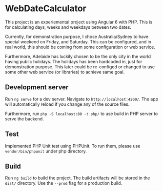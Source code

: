 # WebDateCalculator

This project is an experiemental project using Angular 6 with PHP. This is for calculating days, weeks and weekdays between two dates.

Currently, for demonstration purpose, I chose Australia/Sydney to have special weekend on Friday, and Saturday. This can be configured, and in real world, this should be coming from some configuration or web service.

Furthermore, Adelaide has luckily chosen to be the only city in the world having public holidays. The holidays has been hardcoded in, just for demonstration purpose. This later could be re-configed or changed to use some other web service (or libraries) to achieve same goal.

## Development server

Run `ng serve` for a dev server. Navigate to `http://localhost:4200/`. The app will automatically reload if you change any of the source files.

Furthermore, run `php -S localhost:80 -t php/` to use build in PHP server to serve the backend.

## Test

Implemented PHP Unit test using PHPUnit. To run them, please use `vendor/bin/phpunit` under php directory.


## Build

Run `ng build` to build the project. The build artifacts will be stored in the `dist/` directory. Use the `--prod` flag for a production build.
